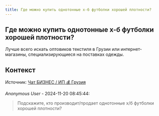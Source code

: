 ```yaml
---
title: Где можно купить однотонные х-б футболки хорошей плотности?
---
```


## Где можно купить однотонные х-б футболки хорошей плотности?

Лучше всего искать оптовиков текстиля в Грузии или интернет-магазины, специализирующиеся на поставках одежды.

## Контекст

Источник: [Чат БИЗНЕС / ИП 💰 Грузия](https://t.me/ip_ge)

_Anonymous User_ - 2024-11-20 08:45:44:

> Подскажите, кто производит/продает однотонные х/б футболки хорошей плотности?
